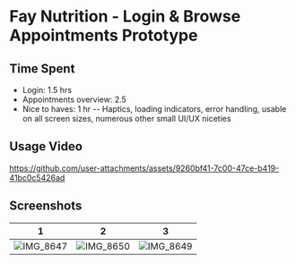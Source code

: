 # Fay Nutrition - Login & Browse Appointments Prototype

## Time Spent

- Login: 1.5 hrs
- Appointments overview: 2.5
- Nice to haves: 1 hr -- Haptics, loading indicators, error handling, usable on all screen sizes, numerous other small UI/UX niceties


## Usage Video
https://github.com/user-attachments/assets/9260bf41-7c00-47ce-b419-41bc0c5426ad

## Screenshots

1                |   2             |   3 
:-------------------------:|:-------------------------:|:-------------------------:
![IMG_8647](https://github.com/user-attachments/assets/b7dadbd3-1093-4131-8183-a8e06510ba09)  |  ![IMG_8650](https://github.com/user-attachments/assets/513d22dc-48d1-4633-a1a6-2267f1d79ea3)  |  ![IMG_8649](https://github.com/user-attachments/assets/8f6d0a60-fd76-4cfe-96f6-86a0b64cbd7c)

